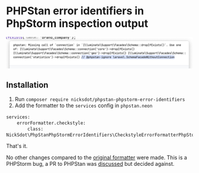 # PHPStan error identifiers in PhpStorm inspection output

<img src=".github/img/example.png" alt="PHPStan error identifiers in PhpStorm inspection output" />

## Installation

1. Run `composer require nicksdot/phpstan-phpstorm-error-identifiers`
2. Add the formatter to the `services` config in `phpstan.neon`

```neon
services:
	errorFormatter.checkstyle:
		class:  NickSdot\PhpStanPhpStormErrorIdentifiers\CheckstyleErrorFormatterPhpStorm
```

That's it.

No other changes compared to the [original formatter](https://github.com/phpstan/phpstan-src/blob/5a3990227e64a66b058a96753887e4aa7d411b92/src/Command/ErrorFormatter/CheckstyleErrorFormatter.php#L46) were made. This is a PHPStorm bug, a 
PR to PHPStan was [discussed](https://github.com/phpstan/phpstan-src/pull/4416) but decided against.
